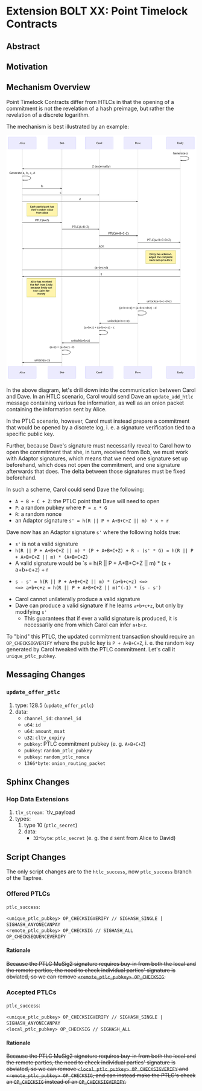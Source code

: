 # Extension BOLT XX: Point Timelock Contracts

## Abstract

## Motivation

## Mechanism Overview

Point Timelock Contracts differ from HTLCs in that the opening of a commitment is not the revelation
of a hash preimage, but rather the revelation of a discrete logarithm.

The mechanism is best illustrated by an example:

![](./ptlc_secrets.png)

In the above diagram, let's drill down into the communication between Carol and Dave. In an HTLC
scenario, Carol would send Dave an `update_add_htlc` message containing various fee information,
as well as an onion packet containing the information sent by Alice.

In the PTLC scenario, however, Carol must instead prepare a commitment that would be opened by
a discrete log, i. e. a signature verification tied to a specific public key.

Further, because Dave's signature must necessarily reveal to Carol how to open the commitment that
she, in turn, received from Bob, we must work with Adaptor signatures, which means that we need
one signature set up beforehand, which does not open the commitment, and one signature afterwards
that does. The delta between those signatures must be fixed beforehand.

In such a scheme, Carol could send Dave the following:

- `A + B + C + Z`: the PTLC point that Dave will need to open
- `P`: a random pubkey where `P = x * G`
- `R`: a random nonce
- an Adaptor signature `s' = h(R || P + A+B+C+Z || m) * x + r`

Dave now has an Adaptor signature `s'` where the following holds true:

- `s'` is not a valid signature
- `h(R || P + A+B+C+Z || m) * (P + A+B+C+Z) + R - (s' * G) = h(R || P + A+B+C+Z || m) * (A+B+C+Z)`
- A valid signature would be `s = h(R || P + A+B+C+Z || m) * (x + a+b+c+z) + r
- ```
  s - s' = h(R || P + A+B+C+Z || m) * (a+b+c+z) <=>
  <=> a+b+c+z = h(R || P + A+B+C+Z || m)^(-1) * (s - s')
  ```
- Carol cannot unilaterally produce a valid signature
- Dave can produce a valid signature if he learns `a+b+c+z`, but only by modifying `s'`
  - This guarantees that if ever a valid signature is produced, it is necessarily one from which
    Carol can infer `a+b+z`.

To "bind" this PTLC, the updated commitment transaction should require an `OP_CHECKSIGVERIFY` where
the public key is `P + A+B+C+Z`, i. e. the random key generated by Carol tweaked with the PTLC
commitment. Let's call it `unique_ptlc_pubkey`.

## Messaging Changes

### `update_offer_ptlc`

1. type: 128.5 (`update_offer_ptlc`)
2. data:
   - `channel_id`: `channel_id`
   - `u64`: `id`
   - `u64`: `amount_msat`
   - `u32`: `cltv_expiry`
   - `pubkey`: PTLC commitment pubkey (e. g. `A+B+C+Z`)
   - `pubkey`: `random_ptlc_pubkey`
   - `pubkey`: `random_ptlc_nonce`
   - `1366*byte`: `onion_routing_packet`

## Sphinx Changes

### Hop Data Extensions

1. `tlv_stream`: `tlv_payload
2. types:
   1. type 10 (`ptlc_secret`)
   2. data:
      - `32*byte`: `ptlc_secret` (e. g. the `d` sent from Alice to David)

## Script Changes

The only script changes are to the `htlc_success`, now `ptlc_success` branch of the Taptree.

### Offered PTLCs

`ptlc_success`:

```
<unique_ptlc_pubkey> OP_CHECKSIGVERIFY // SIGHASH_SINGLE | SIGHASH_ANYONECANPAY
<remote_ptlc_pubkey> OP_CHECKSIG // SIGHASH_ALL
OP_CHECKSEQUENCEVERIFY
```

#### Rationale

~~Because the PTLC MuSig2 signature requires buy-in from both the local and the remote parties,
the need to check individual parties' signature is obviated, so we can remove
`<remote_ptlc_pubkey> OP_CHECKSIG`.~~

### Accepted PTLCs

`ptlc_success`:

```
<unique_ptlc_pubkey> OP_CHECKSIGVERIFY // SIGHASH_SINGLE | SIGHASH_ANYONECANPAY
<local_ptlc_pubkey> OP_CHECKSIG // SIGHASH_ALL
```

#### Rationale

~~Because the PTLC MuSig2 signature requires buy-in from both the local and the remote parties,
the need to check individual parties' signature is obviated, so we can remove
`<local_ptlc_pubkey> OP_CHECKSIGVERIFY` and `<remote_ptlc_pubkey> OP_CHECKSIG`, and can instead
make the PTLC's check an `OP_CHECKSIG` instead of an `OP_CHECKSIGVERIFY`.~~